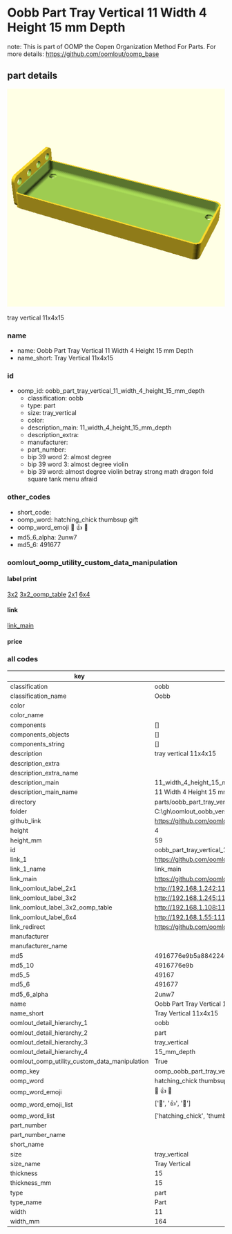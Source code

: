 # Oobb Part Tray Vertical 11 Width 4 Height 15 mm Depth  

note: This is part of OOMP the Oopen Organization Method For Parts. For more details: https://github.com/oomlout/oomp_base

##  part details
  

[![](3dpr.png)](3dpr.png)

tray vertical 11x4x15



### name
* name: Oobb Part Tray Vertical 11 Width 4 Height 15 mm Depth
* name_short: Tray Vertical 11x4x15 
### id
* oomp_id: oobb_part_tray_vertical_11_width_4_height_15_mm_depth
  * classification: oobb
  * type: part
  * size: tray_vertical
  * color: 
  * description_main: 11_width_4_height_15_mm_depth
  * description_extra: 
  * manufacturer: 
  * part_number: 
  * bip 39 word 2: almost degree
  * bip 39 word 3: almost degree violin
  * bip 39 word: almost degree violin betray strong math dragon fold square tank menu afraid

### other_codes
* short_code: 
* oomp_word: hatching_chick thumbsup gift
* oomp_word_emoji :hatching_chick: :thumbsup: :gift:
* md5_6_alpha: 2unw7
* md5_6: 491677






### oomlout_oomp_utility_custom_data_manipulation
#### label print
[3x2](http://192.168.1.245:1112/?label=oomp%202unw7)
[3x2_oomp_table](http://192.168.1.108:1112/?label=oomp%202unw7)
[2x1](http://192.168.1.242:1112/?label=oomp%202unw7)
[6x4](http://192.168.1.55:1112/?label=oomp%202unw7)    

#### link

[link_main](https://github.com/oomlout/oomlout_oobb_version_4_generated_parts/tree/main/navigation_oomp/oobb/part/tray_vertical/11_width_4_height_15_mm_depth/part)                              

#### price







### all codes 
| key | value |  
| --- | --- |  
| classification | oobb |  
| classification_name | Oobb |  
| color |  |  
| color_name |  |  
| components | [] |  
| components_objects | [] |  
| components_string | [] |  
| description | tray vertical 11x4x15 |  
| description_extra |  |  
| description_extra_name |  |  
| description_main | 11_width_4_height_15_mm_depth |  
| description_main_name | 11 Width 4 Height 15 mm Depth |  
| directory | parts/oobb_part_tray_vertical_11_width_4_height_15_mm_depth |  
| folder | C:\gh\oomlout_oobb_version_4_generated_parts\parts\oobb_part_tray_vertical_11_width_4_height_15_mm_depth |  
| github_link | https://github.com/oomlout/oomlout_oomp_part_src/tree/main/parts/oobb_part_tray_vertical_11_width_4_height_15_mm_depth |  
| height | 4 |  
| height_mm | 59 |  
| id | oobb_part_tray_vertical_11_width_4_height_15_mm_depth |  
| link_1 | https://github.com/oomlout/oomlout_oobb_version_4_generated_parts/tree/main/navigation_oomp/oobb/part/tray_vertical/11_width_4_height_15_mm_depth/part |  
| link_1_name | link_main |  
| link_main | https://github.com/oomlout/oomlout_oobb_version_4_generated_parts/tree/main/navigation_oomp/oobb/part/tray_vertical/11_width_4_height_15_mm_depth/part |  
| link_oomlout_label_2x1 | http://192.168.1.242:1112/?label=oomp%202unw7 |  
| link_oomlout_label_3x2 | http://192.168.1.245:1112/?label=oomp%202unw7 |  
| link_oomlout_label_3x2_oomp_table | http://192.168.1.108:1112/?label=oomp%202unw7 |  
| link_oomlout_label_6x4 | http://192.168.1.55:1112/?label=oomp%202unw7 |  
| link_redirect | https://github.com/oomlout/oomlout_oobb_version_4_generated_parts/tree/main/parts/oobb_tray_vertical_11_04_15 |  
| manufacturer |  |  
| manufacturer_name |  |  
| md5 | 4916776e9b5a8842246b9157e88e7036 |  
| md5_10 | 4916776e9b |  
| md5_5 | 49167 |  
| md5_6 | 491677 |  
| md5_6_alpha | 2unw7 |  
| name | Oobb Part Tray Vertical 11 Width 4 Height 15 mm Depth |  
| name_short | Tray Vertical 11x4x15  |  
| oomlout_detail_hierarchy_1 | oobb |  
| oomlout_detail_hierarchy_2 | part |  
| oomlout_detail_hierarchy_3 | tray_vertical |  
| oomlout_detail_hierarchy_4 | 15_mm_depth |  
| oomlout_oomp_utility_custom_data_manipulation | True |  
| oomp_key | oomp_oobb_part_tray_vertical_11_width_4_height_15_mm_depth |  
| oomp_word | hatching_chick thumbsup gift |  
| oomp_word_emoji | :hatching_chick: :thumbsup: :gift: |  
| oomp_word_emoji_list | [':hatching_chick:', ':thumbsup:', ':gift:'] |  
| oomp_word_list | ['hatching_chick', 'thumbsup', 'gift'] |  
| part_number |  |  
| part_number_name |  |  
| short_name |  |  
| size | tray_vertical |  
| size_name | Tray Vertical |  
| thickness | 15 |  
| thickness_mm | 15 |  
| type | part |  
| type_name | Part |  
| width | 11 |  
| width_mm | 164 |  
